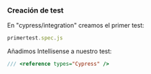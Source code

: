 ### Creación de test

En "cypress/integration" creamos el primer test: 

 ```typescript
primertest.spec.js  
```

Añadimos Intellisense a nuestro test:

 ```typescript
/// <reference types="Cypress" />
```


